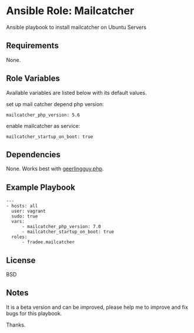 # Ansible Role: Mailcatcher

Ansible playbook to install mailcatcher on Ubuntu Servers


## Requirements

None.

## Role Variables

Available variables are listed below with its default values.

set up mail catcher depend php version:

	mailcatcher_php_version: 5.6

enable mailcatcher as service:

    mailcatcher_startup_on_boot: true

## Dependencies

None. Works best with [geerlingguy.php](https://galaxy.ansible.com/geerlingguy/php/).

## Example Playbook

	---
	- hosts: all
	  user: vagrant
	  sudo: true
	  vars:
		  - mailcatcher_php_version: 7.0
		  - mailcatcher_startup_on_boot: true
	  roles:
		  - fradee.mailcatcher

## License

BSD

## Notes

It is a beta version and can be improved, please help me to improve and fix bugs for this playbook.

Thanks.
